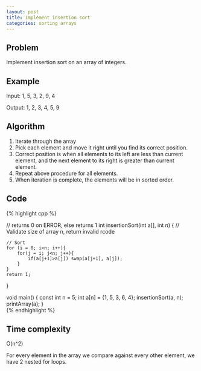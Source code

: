 ```yaml
---
layout: post
title: Implement insertion sort
categories: sorting arrays
---
```


## Problem

Implement insertion sort on an array of integers.

## Example

Input: 1, 5, 3, 2, 9, 4

Output: 1, 2, 3, 4, 5, 9

## Algorithm

1. Iterate through the array
2. Pick each element and move it right until you find its correct position.
3. Correct position is when all elements to its left are less than current element, 
and the next element to its right is greater than current element. 
4. Repeat above procedure for all elements.
5. When iteration is complete, the elements will be in sorted order.

## Code    
{% highlight cpp %}

// returns 0 on ERROR, else returns 1
int insertionSort(int a[], int n) {
	// Validate size of array n, return invalid rcode
	
	// Sort
	for (i = 0; i<n; i++){
		for(j = i; j<n; j++){
			if(a[j+1]>a[j]) swap(a[j+1], a[j]);
		}
	}
	return 1;
}

void main() {
	const int n = 5;
	int a[n] = {1, 5, 3, 6, 4};
	insertionSort(a, n);
	printArray(a);
}    
{% endhighlight %}

## Time complexity

O(n^2)

For every element in the array we compare against every other element, we have 2 nested for loops. 

